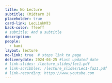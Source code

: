 ```yaml
---
title: No Lecture
subtitle: (Midterm 3) 
placeholder: true
card-link: LecLinkMT3
back-color: ffeeff
# subtitle: And a subtitle
description:   
people:
  - kani
layout: lecture
no-link: true  # stops link to page 
deliverydate: 2024-04-25 #last updated date
# link-slides: /lecture_slides/lec1.pdf
# link-scribbles: /lecture_slides/Lec1-fa21.pdf
# link-recording: https://www.youtube.com
---
```



